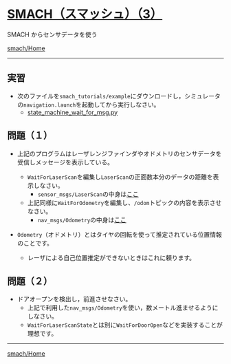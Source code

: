 # [SMACH（スマッシュ）（3）](http://wiki.ros.org/smach)

SMACH からセンサデータを使う

[smach/Home](Home.md)

---

## 実習

* 次のファイルを`smach_tutorials/example`にダウンロードし，シミュレータの`navigation.launch`を起動してから実行しなさい。
  * [state_machine_wait_for_msg.py](https://bitbucket.org/oit-trial/robocup_lectures/raw/7d1afc86347b436127d096fbfc44ded183672011/actuator/smach_03/state_machine_wait_for_msg.py)

## 問題（１）

* 上記のプログラムはレーザレンジファインダやオドメトリのセンサデータを受信しメッセージを表示している。
  * `WaitForLaserScan`を編集し`LaserScan`の正面数本分のデータの距離を表示しなさい。
    * `sensor_msgs/LaserScan`の中身は[ここ](http://docs.ros.org/api/sensor_msgs/html/msg/LaserScan.html)
  * 上記同様に`WaitForOdometry`を編集し、`/odom`トピックの内容を表示させなさい。
    * `nav_msgs/Odometry`の中身は[ここ](http://docs.ros.org/api/nav_msgs/html/msg/Odometry.html)

* `Odometry`（オドメトリ）とはタイヤの回転を使って推定されている位置情報のことです。
  * レーザによる自己位置推定ができないときはこれに頼ります。

## 問題（２）

* ドアオープンを検出し，前進させなさい。
  * 上記で利用した`nav_msgs/Odometry`を使い，数メートル進ませるようにしなさい。
  * `WaitForLaserScanState`とは別に`WaitForDoorOpen`などを実装することが理想です。

---

[smach/Home](Home.md)
